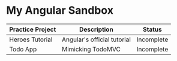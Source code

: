 # My Angular Sandbox

| Practice Project | Description | Status |
|------------------|-------------|--------|
|Heroes Tutorial   | Angular's official tutorial| Incomplete|
|Todo App   | Mimicking TodoMVC | Incomplete|

